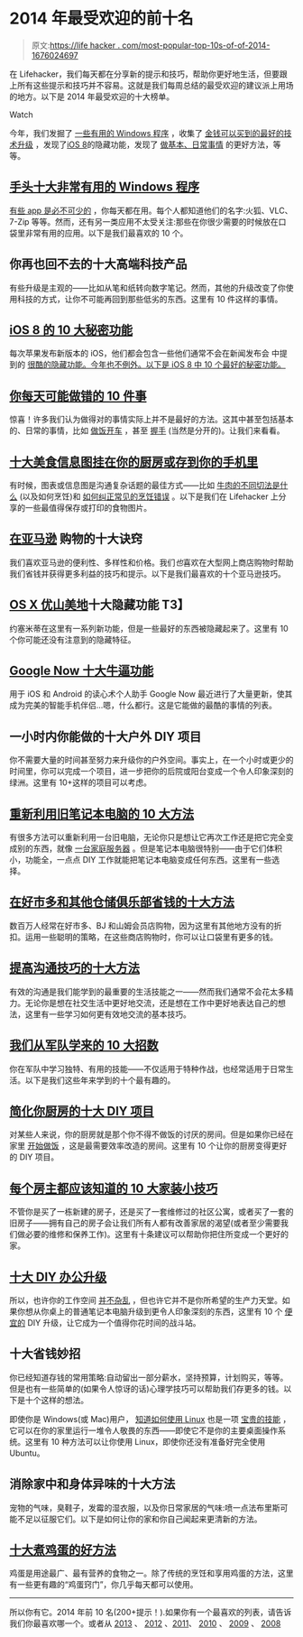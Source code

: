 # 2014 年最受欢迎的前十名

> 原文:[https://life hacker . com/most-popular-top-10s-of-of-2014-1676024697](https://lifehacker.com/most-popular-top-10s-of-2014-1676024697)

在 Lifehacker，我们每天都在分享新的提示和技巧，帮助你更好地生活，但要跟上所有这些提示和技巧并不容易。这就是我们每周总结的最受欢迎的建议派上用场的地方。以下是 2014 年最受欢迎的十大榜单。

Watch

今年，我们发掘了 [一些有用的 Windows 程序](https://lifehacker.com/top-10-incredibly-useful-windows-programs-to-have-on-ha-1584009886) ，收集了 [金钱可以买到的最好的技术升级](http://lifehacker.com/top-10-superior-tech-products-youll-never-go-back-from-1625547811) ，发现了[iOS 8](http://lifehacker.com/top-10-secret-features-of-ios-8-1635558327)的隐藏功能，发现了 [做基本、日常事情](http://lifehacker.com/top-10-things-you-might-be-doing-wrong-every-day-1603832593) 的更好方法，等等。

## [手头十大非常有用的 Windows 程序](http://lifehacker.com/top-10-incredibly-useful-windows-programs-to-have-on-ha-1584009886)

[有些 app 是必不可少的](http://lifehacker.com/lifehacker-pack-for-windows-2013-our-list-of-the-best-787533613) ，你每天都在用。每个人都知道他们的名字:火狐、VLC、7-Zip 等等。然而，还有另一类应用不太受关注:那些在你很少需要的时候放在口袋里非常有用的应用。以下是我们最喜欢的 10 个。

## 你再也回不去的十大高端科技产品

有些升级是主观的——比如从笔和纸转向数字笔记。然而，其他的升级改变了你使用科技的方式，让你不可能再回到那些低劣的东西。这里有 10 件这样的事情。

## [iOS 8 的 10 大秘密功能](http://lifehacker.com/top-10-secret-features-of-ios-8-1635558327)

每次苹果发布新版本的 iOS，他们都会包含一些他们通常不会在新闻发布会 中提到的 [很酷的隐藏功能。今年也不例外。以下是 iOS 8 中 10 个最好的秘密功能。](http://lifehacker.com/all-the-new-stuff-in-ios-8-1584893352)

## [你每天可能做错的 10 件事](http://lifehacker.com/top-10-things-you-might-be-doing-wrong-every-day-1603832593)

惊喜！许多我们认为做得对的事情实际上并不是最好的方法。这其中甚至包括基本的、日常的事情，比如 [做饭](http://lifehacker.com/the-stupid-things-you-do-in-the-kitchen-and-how-to-fix-5903931)[开车](http://lifehacker.com/top-10-ways-to-become-a-better-driver-1596820145) ，甚至 [握手](http://lifehacker.com/avoid-these-five-mistakes-and-never-give-a-bad-handshak-1178784076) (当然是分开的)。让我们来看看。

## [十大美食信息图挂在你的厨房或存到你的手机里](http://lifehacker.com/top-10-food-infographics-to-hang-in-your-kitchen-or-sav-1614605265)

有时候，图表或信息图是沟通复杂话题的最佳方式——比如 [牛肉的不同切法是什么](http://lifehacker.com/this-guide-to-cuts-of-beef-makes-sure-you-re-never-conf-5993235) (以及如何烹饪)和 [如何纠正常见的烹饪错误](http://lifehacker.com/learn-about-and-solve-three-common-cooking-mistakes-wit-5904655) 。以下是我们在 Lifehacker 上分享的一些最值得保存或打印的食物图片。

## [在亚马逊](http://lifehacker.com/top-10-tricks-for-shopping-at-amazon-1639616751) 购物的十大诀窍

我们喜欢亚马逊的便利性、多样性和价格。我们*也*喜欢在大型网上商店购物时帮助我们省钱并获得更多利益的技巧和提示。以下是我们最喜欢的十个亚马逊技巧。

## [OS X 优山美地](http://lifehacker.com/top-10-hidden-features-of-os-x-yosemite-1646774857)十大隐藏功能 T3】

约塞米蒂在这里有一系列新功能，但是一些最好的东西被隐藏起来了。这里有 10 个你可能还没有注意到的隐藏特征。

## [Google Now 十大牛逼功能](http://lifehacker.com/top-10-awesome-features-of-google-now-1577427243)

用于 iOS 和 Android 的读心术个人助手 Google Now 最近进行了大量更新，使其成为完美的智能手机伴侣...嗯，什么都行。这是它能做的最酷的事情的列表。

## 一小时内你能做的十大户外 DIY 项目

你不需要大量的时间甚至努力来升级你的户外空间。事实上，在一个小时或更少的时间里，你可以完成一个项目，进一步把你的后院或阳台变成一个令人印象深刻的绿洲。这里有 10+这样的项目可以考虑。

## [重新利用旧笔记本电脑的 10 大方法](http://lifehacker.com/top-10-ways-to-repurpose-your-old-laptop-1522986846)

有很多方法可以重新利用一台旧电脑，无论你只是想让它再次工作还是把它完全变成别的东西，就像 [一台家庭服务器](http://lifehacker.com/turn-an-old-computer-into-a-do-anything-home-server-wit-510023147) 。但是笔记本电脑很特别——由于它们体积小，功能全，一点点 DIY 工作就能把笔记本电脑变成任何东西。这里有一些选择。

## [在好市多和其他仓储俱乐部省钱的十大方法](http://lifehacker.com/top-10-ways-to-save-more-money-at-costco-and-other-ware-1586789318)

数百万人经常在好市多、BJ 和山姆会员店购物，因为这里有其他地方没有的折扣。运用一些聪明的策略，在这些商店购物时，你可以让口袋里有更多的钱。

## [提高沟通技巧的十大方法](http://lifehacker.com/top-10-ways-to-improve-your-communication-skills-1590488550)

有效的沟通是我们能学到的最重要的生活技能之一——然而我们通常不会花太多精力。无论你是想在社交生活中更好地交流，还是想在工作中更好地表达自己的想法，这里有一些学习如何更有效地交流的基本技巧。

## [我们从军队学来的 10 大招数](http://lifehacker.com/top-10-tips-and-tricks-we-learned-from-the-military-1617766729)

你在军队中学习独特、有用的技能——不仅适用于特种作战，也经常适用于日常生活。以下是我们这些年来学到的十个最有趣的。

## [简化你厨房的十大 DIY 项目](http://lifehacker.com/top-10-diy-projects-that-simplify-your-kitchen-1538640661)

对某些人来说，你的厨房就是那个你不得不做饭的讨厌的房间。但是如果你已经在家里 [开始做饭](http://lifehacker.com/how-can-i-get-more-into-cooking-at-home-5914303) ，这是最需要效率改造的房间。这里有 10 个让你的厨房变得更好的 DIY 项目。

## [每个房主都应该知道的 10 大家装小技巧](http://lifehacker.com/top-10-home-improvement-tips-every-homeowner-should-kno-1656251243)

不管你是买了一栋新建的房子，还是买了一套维修过的社区公寓，或者买了一套的旧房子——拥有自己的房子会让我们所有人都有改善家居的渴望(或者至少需要我们做必要的维修和保养工作)。这里有十条建议可以帮助你把住所变成一个更好的家。

## [十大 DIY 办公升级](http://lifehacker.com/top-10-diy-office-upgrades-1518199762)

所以，也许你的工作空间 [并不杂乱](https://lifehacker.com/top-10-office-decluttering-tricks-5641578) ，但也许它并不是你所希望的生产力天堂。如果你想从你桌上的普通笔记本电脑升级到更令人印象深刻的东西，这里有 10 个 [便宜的](http://lifehacker.com/where-to-get-cheap-materials-for-all-your-diy-projects-514486682) DIY 升级，让它成为一个值得你花时间的战斗站。

## 十大省钱妙招

你已经知道存钱的常用策略:自动留出一部分薪水，坚持预算，计划购买，等等。但是也有一些简单的(如果令人惊讶的话)心理学技巧可以帮助我们存更多的钱。以下是十个这样的想法。

即使你是 Windows(或 Mac)用户， [知道如何使用 Linux](https://lifehacker.com/getting-started-with-linux-the-complete-guide-5778882) 也是一项 [宝贵的技能](http://lifehacker.com/top-10-computer-tricks-every-geek-should-know-500223907) ，它可以在你的家里运行一堆令人敬畏的东西——即使它不是你的主要桌面操作系统。这里有 10 种方法可以让你使用 Linux，即使你还没有准备好完全使用 Ubuntu。

## 消除家中和身体异味的十大方法

宠物的气味，臭鞋子，发霉的湿衣服，以及你日常家居的气味:喷一点法布里斯可能不足以征服它们。以下是如何让你的家和你自己闻起来更清新的方法。

## [十大煮鸡蛋的好方法](http://lifehacker.com/top-10-better-ways-to-cook-an-egg-1653374544)

鸡蛋是用途最广、最有营养的食物之一。除了传统的烹饪和享用鸡蛋的方法，这里有一些更有趣的“鸡蛋窍门”，你几乎每天都可以使用。

* * *

所以你有它。2014 年前 10 名(200+提示！).如果你有一个最喜欢的列表，请告诉我们你最喜欢哪一个。或者从 [2013](http://lifehacker.com/most-popular-top-10s-of-2013-1475778239) 、 [2012](http://lifehacker.com/most-popular-top-10s-of-2012-5965601) 、[2011](http://lifehacker.com/most-popular-top-10s-of-2011-5866138)、 [2010](http://lifehacker.com/most-popular-top-10s-of-2010-5709479) 、 [2009](http://lifehacker.com/most-popular-top-10s-of-2009-5423549) 、 [2008](http://lifehacker.com/most-popular-top-10s-of-2008-5099979)